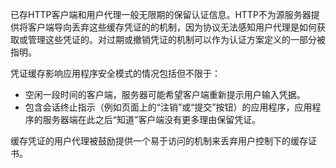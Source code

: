 已存HTTP客户端和用户代理一般无限期的保留认证信息。HTTP不为源服务器提供将客户端导向丢弃这些缓存凭证的的机制，因为协议无法感知用户代理是如何获取或管理这些凭证的。对过期或撤销凭证的机制可以作为认证方案定义的一部分被指明。

凭证缓存影响应用程序安全模式的情况包括但不限于：

- 空闲一段时间的客户端，服务器可能希望客户端重新提示用户输入凭据。
- 包含会话终止指示（例如页面上的“注销”或“提交”按钮）的应用程序，应用程序的服务器端在此之后“知道”客户端没有更多理由保留凭证。

缓存凭证的用户代理被鼓励提供一个易于访问的机制来丢弃用户控制下的缓存证书。